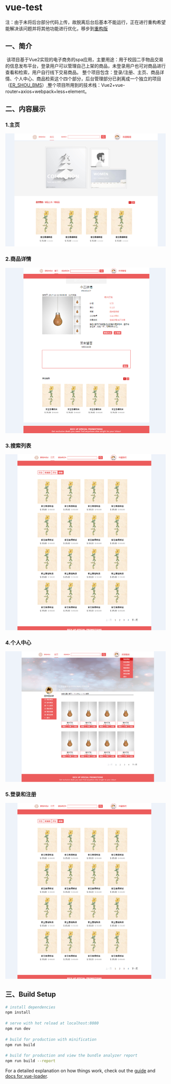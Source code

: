 # vue-test

  注：由于未将后台部分代码上传，故脱离后台后基本不能运行，正在进行重构希望能解决该问题并将其他功能进行优化，移步到[重构版](https://github.com/gandao/ErShou)
## 一、简介
  该项目基于Vue2实现的电子商务的spa应用，主要用途：用于校园二手物品交易的信息发布平台，登录用户可以管理自己上架的商品，未登录用户也可对商品进行查看和检索，用户自行线下交易商品。 整个项目包含：登录/注册、主页、商品详情、个人中心、商品检索这个四个部分，后台管理部分已剥离成一个独立的项目（[ER_SHOU_BMS](https://github.com/gandao/ER_SHOU_BMS)）,整个项目所用到的技术栈：Vue2+vue-router+axios+webpack+less+element。 
## 二、内容展示
### 1.主页

![baidu](https://github.com/gandao/ERSHOU_BASE/blob/master/resource/Image_desc/1.png "主页")

### 2.商品详情

![baidu](https://github.com/gandao/ERSHOU_BASE/blob/master/resource/Image_desc/4.png "商品详情")

### 3.搜索列表

![baidu](https://github.com/gandao/ERSHOU_BASE/blob/master/resource/Image_desc/2.png "搜索列表")

### 4.个人中心

![baidu](https://github.com/gandao/ERSHOU_BASE/blob/master/resource/Image_desc/3.png "个人中心")

### 5.登录和注册

![baidu](https://github.com/gandao/ERSHOU_BASE/blob/master/resource/Image_desc/2.png "百度logo")

## 三、Build Setup

``` bash
# install dependencies
npm install

# serve with hot reload at localhost:8080
npm run dev

# build for production with minification
npm run build

# build for production and view the bundle analyzer report
npm run build --report
```

For a detailed explanation on how things work, check out the [guide](http://vuejs-templates.github.io/webpack/) and [docs for vue-loader](http://vuejs.github.io/vue-loader).
